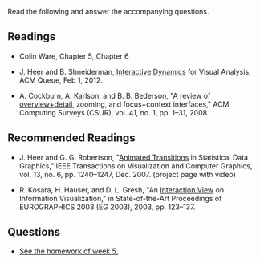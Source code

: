 Read the following and answer the accompanying questions.

## Readings

* Colin Ware, Chapter 5, Chapter 6

* J. Heer and B. Shneiderman, [Interactive Dynamics][1] for Visual Analysis, ACM
  Queue, Feb 1, 2012.

* A. Cockburn, A. Karlson, and B. B. Bederson, "A review of
  [overview+detail][2], zooming, and focus+context interfaces," ACM Computing
  Surveys (CSUR), vol. 41, no. 1, pp. 1–31, 2008.

[1]: cdn://excerpts/w5/p30-heer.pdf
[2]: cdn://excerpts/w5/Cockburn_overview_detail.pdf

## Recommended Readings

* J. Heer and G. G. Robertson, "[Animated Transitions][3] in Statistical Data
  Graphics," IEEE Transactions on Visualization and Computer Graphics, vol. 13,
  no. 6, pp. 1240–1247, Dec. 2007. (project page with video)

* R. Kosara, H. Hauser, and D. L. Gresh, "An [Interaction View][4] on Information
  Visualization," in State-of-the-Art Proceedings of EUROGRAPHICS 2003 (EG
  2003), 2003, pp. 123–137.

## Questions

* [See the homework of week 5.][5]

[3]: cdn://excerpts/w5/Heer_Animated_Transitions.pdf
[4]: cdn://excerpts/w5/Kosara_Interaction_View.pdf
[5]: /homework/week-5-interactivity

